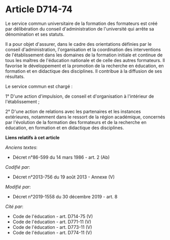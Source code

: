 # Article D714-74

Le service commun universitaire de la formation des formateurs est créé par délibération du conseil d'administration de
l'université qui arrête sa dénomination et ses statuts.

Il a pour objet d'assurer, dans le cadre des orientations définies par le conseil d'administration, l'organisation et la
coordination des interventions de l'établissement dans les domaines de la formation initiale et continue de tous les maîtres
de l'éducation nationale et de celle des autres formateurs. Il favorise le développement et la promotion de la recherche en
éducation, en formation et en didactique des disciplines. Il contribue à la diffusion de ses résultats.

Le service commun est chargé :

1° D'une action d'impulsion, de conseil et d'organisation à l'intérieur de l'établissement ;

2° D'une action de relations avec les partenaires et les instances extérieures, notamment dans le ressort de la région
académique, concernés par l'évolution de la formation des formateurs et de la recherche en éducation, en formation et en
didactique des disciplines.

**Liens relatifs à cet article**

_Anciens textes_:

  - Décret n°86-599 du 14 mars 1986 - art. 2 (Ab)

_Codifié par_:

  - Décret n°2013-756 du 19 août 2013 -  Annexe (V)

_Modifié par_:

  - Décret n°2019-1558 du 30 décembre 2019 - art. 8

_Cité par_:

  - Code de l'éducation - art. D714-75 (V)
  - Code de l'éducation - art. D771-11 (V)
  - Code de l'éducation - art. D773-11 (V)
  - Code de l'éducation - art. D774-11 (V)

